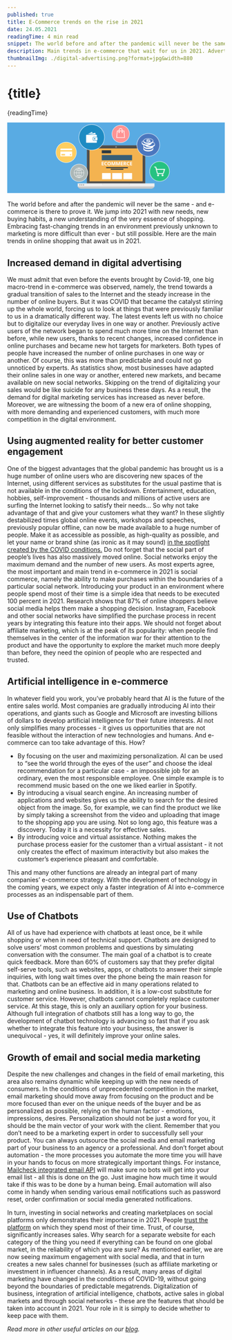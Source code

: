 ```yaml
---
published: true
title: E-Commerce trends on the rise in 2021
date: 24.05.2021
readingTime: 4 min read
snippet: The world before and after the pandemic will never be the same - and e-commerce is there to prove it. We jump into 2021 with new needs, new buying habits, a new understanding of the very essence of shopping. Embracing fast-changing trends in an environment previously unknown to marketing is more difficult than ever - but still possible. Here are the main trends in online shopping that await us in 2021.
description: Main trends in e-commerce that wait for us in 2021. Advertising, email, customer engagement, chatbots, and social media.
thumbnailImg: ./digital-advertising.png?format=jpg&width=880
---
```


# {title}

{readingTime}

![E-commerce trends](./digital-advertising.png?format=webp;jpg;png;avif&srcset&width=880)

The world before and after the pandemic will never be the same - and e-commerce is there to prove it. We jump into 2021 with new needs, new buying habits, a new understanding of the very essence of shopping. Embracing fast-changing trends in an environment previously unknown to marketing is more difficult than ever - but still possible. Here are the main trends in online shopping that await us in 2021.

## Increased demand in digital advertising

We must admit that even before the events brought by Covid-19, one big macro-trend in e-commerce was observed, namely, the trend towards a gradual transition of sales to the Internet and the steady increase in the number of online buyers. But it was COVID that became the catalyst stirring up the whole world, forcing us to look at things that were previously familiar to us in a dramatically different way.
The latest events left us with no choice but to digitalize our everyday lives in one way or another. Previously active users of the network began to spend much more time on the Internet than before, while new users, thanks to recent changes, increased confidence in online purchases and became new hot targets for marketers. Both types of people have increased the number of online purchases in one way or another.
Of course, this was more than predictable and could not go unnoticed by experts. As statistics show, most businesses have adapted their online sales in one way or another, entered new markets, and became available on new social networks. Skipping on the trend of digitalizing your sales would be like suicide for any business these days. As a result, the demand for digital marketing services has increased as never before. Moreover, we are witnessing the boom of a new era of online shopping, with more demanding and experienced customers, with much more competition in the digital environment.

## Using augmented reality for better customer engagement

One of the biggest advantages that the global pandemic has brought us is a huge number of online users who are discovering new spaces of the Internet, using different services as substitutes for the usual pastime that is not available in the conditions of the lockdown. Entertainment, education, hobbies, self-improvement - thousands and millions of active users are surfing the Internet looking to satisfy their needs… So why not take advantage of that and give your customers what they want?
In these slightly destabilized times global online events, workshops and speeches, previously popular offline, can now be made available to a huge number of people. Make it as accessible as possible, as high-quality as possible, and let your name or brand shine (as ironic as it may sound) [in the spotlight created by the COVID conditions.](/blog/email-marketing-in-post-covid-19-times)
Do not forget that the social part of people’s lives has also massively moved online. Social networks enjoy the maximum demand and the number of new users. As most experts agree, the most important and main trend in e-commerce in 2021 is social commerce, namely the ability to make purchases within the boundaries of a particular social network. Introducing your product in an environment where people spend most of their time is a simple idea that needs to be executed 100 percent in 2021.
Research shows that 87% of online shoppers believe social media helps them make a shopping decision. Instagram, Facebook and other social networks have simplified the purchase process in recent years by integrating this feature into their apps. We should not forget about affiliate marketing, which is at the peak of its popularity: when people find themselves in the center of the information war for their attention to the product and have the opportunity to explore the market much more deeply than before, they need the opinion of people who are respected and trusted.

## Artificial intelligence in e-commerce

In whatever field you work, you’ve probably heard that AI is the future of the entire sales world. Most companies are gradually introducing AI into their operations, and giants such as Google and Microsoft are investing billions of dollars to develop artificial intelligence for their future interests. AI not only simplifies many processes - it gives us opportunities that are not feasible without the interaction of new technologies and humans. And e-commerce can too take advantage of this. How?

- By focusing on the user and maximizing personalization. AI can be used to “see the world through the eyes of the user” and choose the ideal recommendation for a particular case - an impossible job for an ordinary, even the most responsible employee. One simple example is to recommend music based on the one we liked earlier in Spotify.
- By introducing a visual search engine. An increasing number of applications and websites gives us the ability to search for the desired object from the image. So, for example, we can find the product we like by simply taking a screenshot from the video and uploading that image to the shopping app you are using. Not so long ago, this feature was a discovery. Today it is a necessity for effective sales.
- By introducing voice and virtual assistance. Nothing makes the purchase process easier for the customer than a virtual assistant - it not only creates the effect of maximum interactivity but also makes the customer’s experience pleasant and comfortable.

This and many other functions are already an integral part of many companies’ e-commerce strategy. With the development of technology in the coming years, we expect only a faster integration of AI into e-commerce processes as an indispensable part of them.

## Use of Chatbots

All of us have had experience with chatbots at least once, be it while shopping or when in need of technical support. Chatbots are designed to solve users’ most common problems and questions by simulating conversation with the consumer. The main goal of a chatbot is to create quick feedback. More than 60% of customers say that they prefer digital self-serve tools, such as websites, apps, or chatbots to answer their simple inquiries, with long wait times over the phone being the main reason for that. Chatbots can be an effective aid in many operations related to marketing and online business. In addition, it is a low-cost substitute for customer service. However, chatbots cannot completely replace customer service. At this stage, this is only an auxiliary option for your business. Although full integration of chatbots still has a long way to go, the development of chatbot technology is advancing so fast that if you ask whether to integrate this feature into your business, the answer is unequivocal - yes, it will definitely improve your online sales.

## Growth of email and social media marketing

Despite the new challenges and changes in the field of email marketing, this area also remains dynamic while keeping up with the new needs of consumers. In the conditions of unprecedented competition in the market, email marketing should move away from focusing on the product and be more focused than ever on the unique needs of the buyer and be as personalized as possible, relying on the human factor - emotions, impressions, desires. Personalization should not be just a word for you, it should be the main vector of your work with the client. Remember that you don’t need to be a marketing expert in order to successfully sell your product. You can always outsource the social media and email marketing part of your business to an agency or a professional. And don’t forget about automation - the more processes you automate the more time you will have in your hands to focus on more strategically important things. For instance, [Mailcheck integrated email API](/blog/emails-validation-api-increase-ecommerce-conversion) will make sure no bots will get into your email list - all this is done on the go. Just imagine how much time it would take if this was to be done by a human being. Email automation will also come in handy when sending various email notifications such as password reset, order confirmation or social media generated notifications.

In turn, investing in social networks and creating marketplaces on social platforms only demonstrates their importance in 2021. People [trust the platform](https://digital.com/web-hosting/) on which they spend most of their time. Trust, of course, significantly increases sales. Why search for a separate website for each category of the thing you need if everything can be found on one global market, in the reliability of which you are sure? As mentioned earlier, we are now seeing maximum engagement with social media, and that in turn creates a new sales channel for businesses (such as affiliate marketing or investment in influencer channels).
As a result, many areas of digital marketing have changed in the conditions of COVID-19, without going beyond the boundaries of predictable megatrends. Digitalization of business, integration of artificial intelligence, chatbots, active sales in global markets and through social networks - these are the features that should be taken into account in 2021. Your role in it is simply to decide whether to keep pace with them.

_Read more in other useful articles on our [blog](/blog)._
